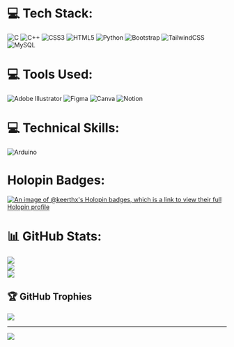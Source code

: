 
# 💻 Tech Stack:
![C](https://img.shields.io/badge/c-%2300599C.svg?style=for-the-badge&logo=c&logoColor=white) ![C++](https://img.shields.io/badge/c++-%2300599C.svg?style=for-the-badge&logo=c%2B%2B&logoColor=white) ![CSS3](https://img.shields.io/badge/css3-%231572B6.svg?style=for-the-badge&logo=css3&logoColor=white) ![HTML5](https://img.shields.io/badge/html5-%23E34F26.svg?style=for-the-badge&logo=html5&logoColor=white) ![Python](https://img.shields.io/badge/python-3670A0?style=for-the-badge&logo=python&logoColor=ffdd54) ![Bootstrap](https://img.shields.io/badge/bootstrap-%23563D7C.svg?style=for-the-badge&logo=bootstrap&logoColor=white) ![TailwindCSS](https://img.shields.io/badge/tailwindcss-%2338B2AC.svg?style=for-the-badge&logo=tailwind-css&logoColor=white) ![MySQL](https://img.shields.io/badge/mysql-%2300f.svg?style=for-the-badge&logo=mysql&logoColor=white) 

# 💻 Tools Used:
![Adobe Illustrator](https://img.shields.io/badge/adobeillustrator-%23FF9A00.svg?style=for-the-badge&logo=adobeillustrator&logoColor=white) 	![Figma](https://img.shields.io/badge/figma-%23F24E1E.svg?style=for-the-badge&logo=figma&logoColor=white) ![Canva](https://img.shields.io/badge/Canva-%2300C4CC.svg?style=for-the-badge&logo=Canva&logoColor=white)  ![Notion](https://img.shields.io/badge/Notion-%23000000.svg?style=for-the-badge&logo=notion&logoColor=white)
# 💻 Technical Skills:
![Arduino](https://img.shields.io/badge/-Arduino-00979D?style=for-the-badge&logo=Arduino&logoColor=white)
# Holopin Badges:
[![An image of @keerthx's Holopin badges, which is a link to view their full Holopin profile](https://holopin.me/keerthx)](https://holopin.io/@keerthx)

# 📊 GitHub Stats:
![](https://github-readme-stats.vercel.app/api?username=KeerthX&theme=dark&hide_border=false&include_all_commits=false&count_private=false)<br/>
![](https://github-readme-streak-stats.herokuapp.com/?user=KeerthX&theme=dark&hide_border=false)<br/>
![](https://github-readme-stats.vercel.app/api/top-langs/?username=KeerthX&theme=dark&hide_border=false&include_all_commits=false&count_private=false&layout=compact)

## 🏆 GitHub Trophies
![](https://github-profile-trophy.vercel.app/?username=KeerthX&theme=radical&no-frame=false&no-bg=true&margin-w=4)

---
[![](https://visitcount.itsvg.in/api?id=KeerthX&icon=0&color=0)](https://visitcount.itsvg.in)

<!-- Proudly created with GPRM ( https://gprm.itsvg.in ) -->
